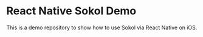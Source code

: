 # React Native Sokol Demo

This is a demo repository to show how to use Sokol via React Native on iOS.
